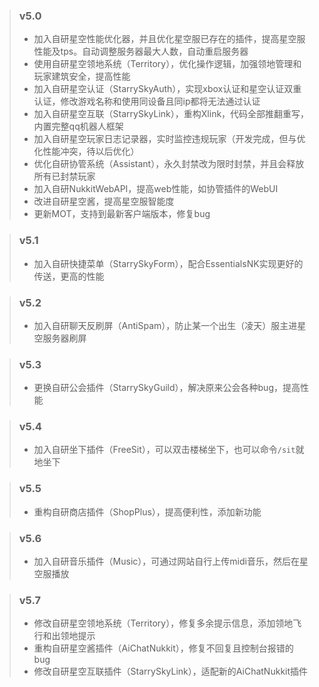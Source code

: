 > ### v5.0
> - 加入自研星空性能优化器，并且优化星空服已存在的插件，提高星空服性能及tps。自动调整服务器最大人数，自动重启服务器
> - 使用自研星空领地系统（Territory），优化操作逻辑，加强领地管理和玩家建筑安全，提高性能
> - 加入自研星空认证（StarrySkyAuth），实现xbox认证和星空认证双重认证，修改游戏名称和使用同设备且同ip都将无法通过认证
> - 加入自研星空互联（StarrySkyLink），重构Xlink，代码全部推翻重写，内置完整qq机器人框架
> - 加入自研星空玩家日志记录器，实时监控违规玩家（开发完成，但与优化性能冲突，待以后优化）
> - 优化自研协管系统（Assistant），永久封禁改为限时封禁，并且会释放所有已封禁玩家
> - 加入自研NukkitWebAPI，提高web性能，如协管插件的WebUI
> - 改进自研星空酱，提高星空服智能度
> - 更新MOT，支持到最新客户端版本，修复bug

> ### v5.1
> - 加入自研快捷菜单（StarrySkyForm），配合EssentialsNK实现更好的传送，更高的性能

> ### v5.2
> - 加入自研聊天反刷屏（AntiSpam），防止某一个出生（凌天）服主进星空服务器刷屏

> ### v5.3
> - 更换自研公会插件（StarrySkyGuild），解决原来公会各种bug，提高性能

> ### v5.4
> - 加入自研坐下插件（FreeSit），可以双击楼梯坐下，也可以命令`/sit`就地坐下

> ### v5.5
> - 重构自研商店插件（ShopPlus），提高便利性，添加新功能

> ### v5.6
> - 加入自研音乐插件（Music），可通过网站自行上传midi音乐，然后在星空服播放

> ### v5.7
> - 修改自研星空领地系统（Territory），修复多余提示信息，添加领地飞行和出领地提示
> - 重构自研星空酱插件（AiChatNukkit），修复不回复且控制台报错的bug
> - 修改自研星空互联插件（StarrySkyLink），适配新的AiChatNukkit插件

